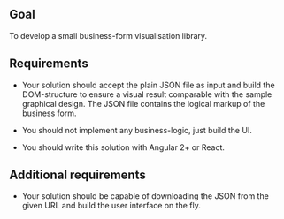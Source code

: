 ## Goal

To develop a small business-form visualisation library.

## Requirements

- Your solution should accept the plain JSON file as input and build the DOM-structure
to ensure a visual result comparable with the sample graphical design. The JSON file contains the logical markup of the business form.

- You should not implement any business-logic, just build the UI.

- You should write this solution with Angular 2+ or React.

## Additional requirements

- Your solution should be capable of downloading the JSON from the given URL
and build the user interface on the fly.